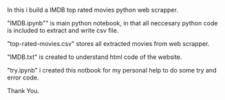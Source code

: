 In this i build a IMDB top rated movies python web scrapper.

"IMDB.ipynb"" is main python notebook, in that all neccesary python code is included to extract and write csv file.

"top-rated-movies.csv" stores all extracted movies from web scrapper.

"IMDB.txt" is created to understand html code of the website.

"try.ipynb" i created this notbook for my personal help to do some try and error code.

Thank You.
